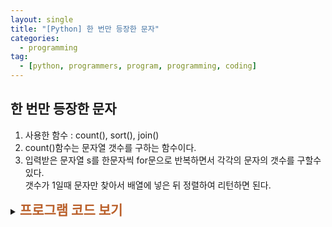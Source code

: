 ```yaml
---
layout: single
title: "[Python] 한 번만 등장한 문자"
categories:
  - programming
tag:
  - [python, programmers, program, programming, coding]
---
```


## 한 번만 등장한 문자  

1. 사용한 함수 : count(), sort(), join()
2. count()함수는 문자열 갯수를 구하는 함수이다.
3. 입력받은 문자열 s를 한문자씩 for문으로 반복하면서 각각의 문자의 갯수를 구할수 있다.  
   갯수가 1일때 문자만 찾아서 배열에 넣은 뒤 정렬하여 리턴하면 된다.
   <br />
   
<details>
    <summary><span style="font-size:1.5em; font-weight:bold; color:#BA602B">프로그램 코드 보기</span></summary>
    <div markdown="1">  
4. 문자열 s에서 각각의 문자 갯수를 구하여 1일때만 임의의 배열 char_arr 에 넣는다.<br />
5. for문이 종료되고 난뒤 char_arr 배열을 정렬(sort) 하여 answer 와 join 하여 넣은뒤 answer 를 리턴한다.
<br /><br />
      
```python
def solution(s):
    answer = ''
    char_arr = []
    for i in s:
        if s.count(i) == 1: # 문자갯수가 1일때문 배열에 추가
            char_arr.append(i) 

    char_arr.sort() # 사전 순으로 정렬
    answer = "".join(char_arr)
    return answer
```
</div>
</details>  
